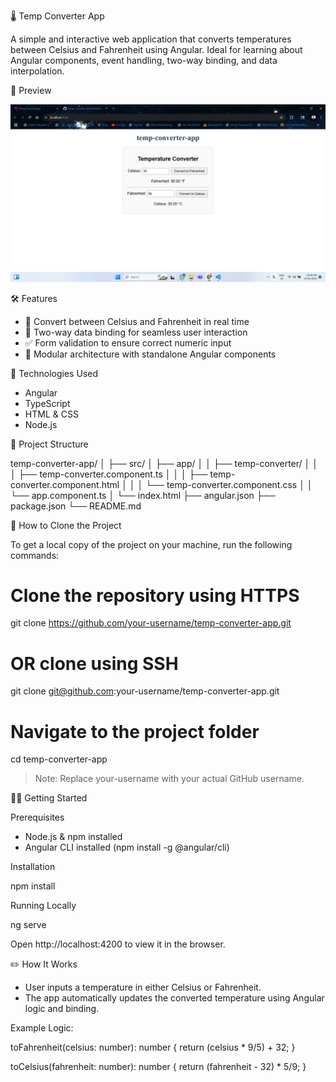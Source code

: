 🌡️ Temp Converter App

A simple and interactive web application that converts temperatures between Celsius and Fahrenheit using Angular. Ideal for learning about Angular components, event handling, two-way binding, and data interpolation.

📸 Preview

![screenshot](screenshot.png)

🛠️ Features

- 🔁 Convert between Celsius and Fahrenheit in real time  
- 📲 Two-way data binding for seamless user interaction  
- ✅ Form validation to ensure correct numeric input  
- 🎯 Modular architecture with standalone Angular components  

🚀 Technologies Used

- Angular
- TypeScript
- HTML & CSS
- Node.js

📂 Project Structure

temp-converter-app/
│
├── src/
│   ├── app/
│   │   ├── temp-converter/
│   │   │   ├── temp-converter.component.ts
│   │   │   ├── temp-converter.component.html
│   │   │   └── temp-converter.component.css
│   │   └── app.component.ts
│   └── index.html
├── angular.json
├── package.json
└── README.md



🔽 How to Clone the Project

To get a local copy of the project on your machine, run the following commands:

# Clone the repository using HTTPS
git clone https://github.com/your-username/temp-converter-app.git

# OR clone using SSH
git clone git@github.com:your-username/temp-converter-app.git

# Navigate to the project folder
cd temp-converter-app

> Note: Replace your-username with your actual GitHub username.

🧑‍💻 Getting Started

Prerequisites

- Node.js & npm installed
- Angular CLI installed (npm install -g @angular/cli)

Installation

npm install

Running Locally

ng serve

Open http://localhost:4200 to view it in the browser.

✏️ How It Works

- User inputs a temperature in either Celsius or Fahrenheit.
- The app automatically updates the converted temperature using Angular logic and binding.

Example Logic:

toFahrenheit(celsius: number): number {
  return (celsius * 9/5) + 32;
}

toCelsius(fahrenheit: number): number {
  return (fahrenheit - 32) * 5/9;
}







